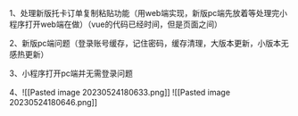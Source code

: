 
1、处理新版托卡订单复制粘贴功能（用web端实现，新版pc端先放着等处理完小程序打开web端在做）（vue的代码已经时间，但是页面之间）

2、新版pc端问题（登录账号缓存，记住密码，缓存清理，大版本更新，小版本无感热更新）

3、小程序打开pc端并无需登录问题

4、![[Pasted image 20230524180633.png]]
![[Pasted image 20230524180646.png]]